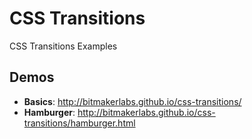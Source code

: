 # CSS Transitions

CSS Transitions Examples

## Demos

- **Basics**: http://bitmakerlabs.github.io/css-transitions/
- **Hamburger**: http://bitmakerlabs.github.io/css-transitions/hamburger.html
